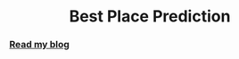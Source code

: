 <div align="center">
  <h1>Best Place Prediction</h1>
</div>
<div>
  <h3><a href="https://blog.solvprob.in/machine-learning/09/2020/best-place-prediction-using-machine-learning/">Read my blog</a></h3>
</div>
